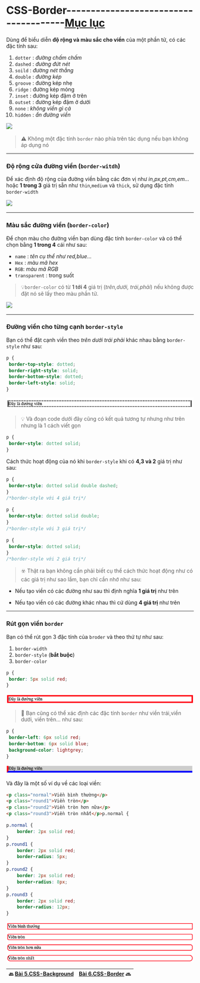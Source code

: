# CSS-Border--------------------------------------[Mục lục](https://github.com/Zenfection/CSS)

Dùng để biểu diễn **độ rộng và màu sắc cho viền** của một phần tử, có các đặc tính sau:

1. `dotter` : *đường chấm chấm*
2. `dashed` : *đường đứt nét*
3. `soild` : *đường nét thẳng*
4. `double` : *đường kép*
5. `groove` : đường kép nhẹ
6. `ridge` : đường kép mỏng
7. `inset` : đường kép đậm ở trên
8. `outset` : đường kép đậm ở dưới
9. `none` : *không viền gì cả*
10. `hidden` : *ẩn đường viền*

![](https://st.quantrimang.com/photos/image/2018/06/16/css-border-style-vi-du.jpg)

> ⚠️ Không một đặc tính `border` nào phía trên tác dụng nếu bạn không áp dụng nó

---

### Độ rộng cửa đường viền (`border-witdh`)

Để xác định độ rộng của đường viền bằng các đơn vị như *in,px,pt,cm,em...* hoặc **1 trong 3** giá trị sẵn như `thin`,`medium` và `thick`, sử dụng đặc tính `border-width` 

![](https://st.quantrimang.com/photos/image/2018/06/16/css-border-style-width.jpg)

---

### Màu sắc đường viền (`border-color`)

Để chọn màu cho đường viền bạn dùng đặc tính `border-color` và có thể chọn bằng **1 trong 4** cái như sau:

- `name` : *tên cụ thể như red,blue...*
- `Hex` : *màu mã hex*
- `RGB`: *màu mã RGB*
- `transparent` : trong suốt

> 💡`border-color` có từ **1 tới 4** giá trị (*trên,dưới, trái,phải*) nếu không được đặt nó sẽ lấy theo màu phần tử.

![](https://st.quantrimang.com/photos/image/2018/06/16/css-border-style-color.JPG)

---

### Đường viền cho từng cạnh `border-style`

Bạn có thể đặt cạnh viền theo *trên dưới trái phải* khác nhau bằng `border-style` như sau:

```css
p {
 border-top-style: dotted;
 border-right-style: solid;
 border-bottom-style: dotted;
 border-left-style: solid;
}
```

![Ảnh chụp Màn hình 2021-01-06 lúc 21.57.06.png](https://raw.githubusercontent.com/Zenfection/Image/master/2021/01/06-21-58-06-A%CC%89nh%20chu%CC%A3p%20Ma%CC%80n%20hi%CC%80nh%202021-01-06%20lu%CC%81c%2021.57.06.png)

> 💡 Và đoạn code dưới đây cũng có kết quả tương tự nhưng như trên nhưng là 1 cách viết gọn

```css
p {
 border-style: dotted solid;
}
```

 Cách thức hoạt động của nó khi `border-style` khi có **4,3 và 2** giá trị như sau:

```css
p {
 border-style: dotted solid double dashed;
}
/*border-style với 4 giá trị*/
```

```css
p {
 border-style: dotted solid double;
}
/*border-style với 3 giá trị*/
```

```css
p {
 border-style: dotted solid;
}
/*border-style với 2 giá trị*/
```

> ☣️ Thật ra bạn không cần phải biết cụ thể cách thức hoạt động như có các giá trị như sao lắm, bạn chỉ cần nhớ như sau:

- Nếu tạo viền có các đường như sau thì định nghĩa **1 giá trị** như trên

- Nếu tạo viền có các đường khác nhau thì cứ dùng **4 giá trị** như trên

---

### Rút gọn viền `border`

Bạn có thể rút gọn 3 đặc tính của `broder` và theo thứ tự như sau:

1. `border-width`
2. `border-style` (**bắt buộc**)
3. `border-color`

```css
p {
 border: 5px solid red;
}
```

![Ảnh chụp Màn hình 2021-01-06 lúc 22.10.49.png](https://raw.githubusercontent.com/Zenfection/Image/master/2021/01/06-22-11-01-A%CC%89nh%20chu%CC%A3p%20Ma%CC%80n%20hi%CC%80nh%202021-01-06%20lu%CC%81c%2022.10.49.png)

> 💊 Bạn cũng có thể xác định các đặc tính `border` như viền trái,viền dưới, viền trên... như sau:

```css
p {
 border-left: 6px solid red;
 border-bottom: 6px solid blue;
 background-color: lightgrey;
}
```

![Ảnh chụp Màn hình 2021-01-06 lúc 22.13.41.png](https://raw.githubusercontent.com/Zenfection/Image/master/2021/01/06-22-13-52-A%CC%89nh%20chu%CC%A3p%20Ma%CC%80n%20hi%CC%80nh%202021-01-06%20lu%CC%81c%2022.13.41.png)

Và đây là một số ví dụ về các loại viền:

```html
<p class="normal">Viền bình thường</p>
<p class="round1">Viền tròn</p>
<p class="round2">Viền tròn hơn nữa</p>
<p class="round3">Viền tròn nhất</p>p.normal {
```

```css
p.normal {
    border: 2px solid red;
}
p.round1 {
    border: 2px solid red;
    border-radius: 5px;
}
p.round2 {
    border: 2px solid red;
    border-radius: 8px;
}
p.round3 {
    border: 2px solid red;
    border-radius: 12px;
}
```

![Ảnh chụp Màn hình 2021-01-06 lúc 22.15.23.png](https://raw.githubusercontent.com/Zenfection/Image/master/2021/01/06-22-17-49-A%CC%89nh%20chu%CC%A3p%20Ma%CC%80n%20hi%CC%80nh%202021-01-06%20lu%CC%81c%2022.15.23.png)

| 🔙 [Bài 5.CSS-Background](https://github.com/Zenfection/CSS/blob/master/BasicCSS/5.CSS-Background.md) | [Bài 6.CSS-Border](https://github.com/Zenfection/CSS/blob/master/BasicCSS/6.CSS-Border.md) 🔜 |
| ----------------------------------------------------------------------------------------------------- | --------------------------------------------------------------------------------------------- |
